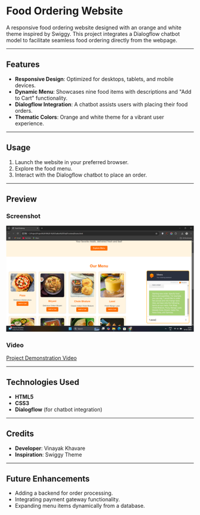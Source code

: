 # Food Ordering Website

A responsive food ordering website designed with an orange and white theme inspired by Swiggy. This project integrates a Dialogflow chatbot model to facilitate seamless food ordering directly from the webpage.

---

## Features
- **Responsive Design**: Optimized for desktops, tablets, and mobile devices.
- **Dynamic Menu**: Showcases nine food items with descriptions and "Add to Cart" functionality.
- **Dialogflow Integration**: A chatbot assists users with placing their food orders.
- **Thematic Colors**: Orange and white theme for a vibrant user experience.

---

## Usage
1. Launch the website in your preferred browser.
2. Explore the food menu.
3. Interact with the Dialogflow chatbot to place an order.

---

## Preview

### Screenshot
![Project Screenshot](Screenshot%20(11).png)

### Video
[Project Demonstration Video](Food-Ordering.mp4)

---

## Technologies Used
- **HTML5**
- **CSS3**
- **Dialogflow** (for chatbot integration)

---

## Credits
- **Developer**: Vinayak Khavare
- **Inspiration**: Swiggy Theme

---

## Future Enhancements
- Adding a backend for order processing.
- Integrating payment gateway functionality.
- Expanding menu items dynamically from a database.

